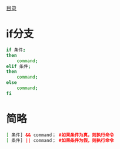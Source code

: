 [目录](../目录.md)

# if分支 #
```bash
if 条件;
then
    command;
elif 条件;
then
    command;
else
    command;
fi  
```

# 简略 #
```bash
[ 条件] && command； #如果条件为真，则执行命令
[ 条件] || command； #如果条件为假，则执行命令
```

